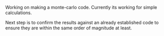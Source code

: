 Working on making a monte-carlo code. Currently its working for simple calculations.

Next step is to confirm the results against an already established code to ensure they are within the same order of magnitude at least.

